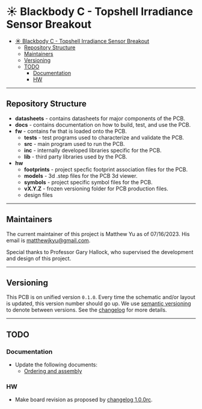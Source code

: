 # :sunny: Blackbody C - Topshell Irradiance Sensor Breakout

- [:sunny: Blackbody C - Topshell Irradiance Sensor Breakout](#sunny-blackbody-c---topshell-irradiance-sensor-breakout)
  - [Repository Structure](#repository-structure)
  - [Maintainers](#maintainers)
  - [Versioning](#versioning)
  - [TODO](#todo)
    - [Documentation](#documentation)
    - [HW](#hw)

---

## Repository Structure

- **datasheets** - contains datasheets for major components of the PCB.
- **docs** - contains documentation on how to build, test, and use the PCB.
- **fw** - contains fw that is loaded onto the PCB.
  - **tests** - test programs used to characterize and validate the PCB.
  - **src** - main program used to run the PCB.
  - **inc** - internally developed libraries specific for the PCB.
  - **lib** - third party libraries used by the PCB.
- **hw**
  - **footprints** - project specfic footprint association files for the PCB.
  - **models** - 3d .step files for the PCB 3d viewer.
  - **symbols** - project specific symbol files for the PCB.
  - **vX.Y.Z** - frozen versioning folder for PCB production files.
  - design files

---

## Maintainers

The current maintainer of this project is Matthew Yu as of 07/16/2023. His email
is [matthewjkyu@gmail.com](matthewjkyu@gmail.com).

Special thanks to Professor Gary Hallock, who supervised the development and
design of this project.

---

## Versioning

This PCB is on unified version `0.1.0`. Every time the schematic and/or layout
is updated, this version number should go up. We use [semantic
versioning](https://semver.org/) to denote between versions. See the
[changelog](./docs/CHANGELOG.md) for more details.

---

## TODO

### Documentation

- Update the following documents:
  - [Ordering and assembly](./docs/ORDERING_AND_ASSEMBLY.md)

### HW

- Make board revision as proposed by [changelog 1.0.0rc](./docs/CHANGELOG.md#100rc-proposed).
